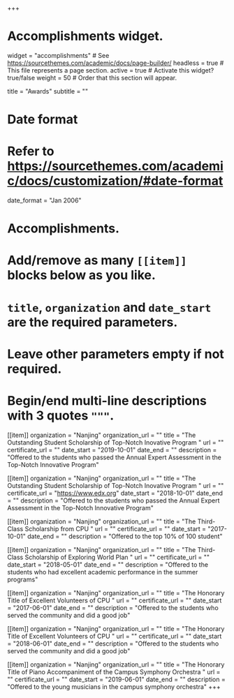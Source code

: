 +++
# Accomplishments widget.
widget = "accomplishments"  # See https://sourcethemes.com/academic/docs/page-builder/
headless = true  # This file represents a page section.
active = true  # Activate this widget? true/false
weight = 50  # Order that this section will appear.

title = "Awards"
subtitle = ""

# Date format
#   Refer to https://sourcethemes.com/academic/docs/customization/#date-format
date_format = "Jan 2006"

# Accomplishments.
#   Add/remove as many `[[item]]` blocks below as you like.
#   `title`, `organization` and `date_start` are the required parameters.
#   Leave other parameters empty if not required.
#   Begin/end multi-line descriptions with 3 quotes `"""`.

[[item]]
  organization = "Nanjing"
  organization_url = ""
  title = "The Outstanding Student Scholarship of Top-Notch Inovative Program "
  url = ""
  certificate_url = ""
  date_start = "2019-10-01"
  date_end = ""
  description = "Offered to the students who passed the Annual Expert Assessment in the Top-Notch Innovative Program"

[[item]]
  organization = "Nanjing"
  organization_url = ""
  title = "The Outstanding Student Scholarship of Top-Notch Inovative Program "
  url = ""
  certificate_url = "https://www.edx.org"
  date_start = "2018-10-01"
  date_end = ""
  description = "Offered to the students who passed the Annual Expert Assessment in the Top-Notch Innovative Program"
  
[[item]]
  organization = "Nanjing"
  organization_url = ""
  title = "The Third-Class Scholarship from CPU "
  url = ""
  certificate_url = ""
  date_start = "2017-10-01"
  date_end = ""
  description = "Offered to the top 10% of 100 student"
  
  [[item]]
  organization = "Nanjing"
  organization_url = ""
  title = "The Third-Class Scholarship of Exploring World Plan "
  url = ""
  certificate_url = ""
  date_start = "2018-05-01"
  date_end = ""
  description = "Offered to the students who had excellent academic performance in the summer programs"

  [[item]]
  organization = "Nanjing"
  organization_url = ""
  title = "The Honorary Title of Excellent Volunteers of CPU "
  url = ""
  certificate_url = ""
  date_start = "2017-06-01"
  date_end = ""
  description = "Offered to the students who served the community and did a good job"
  
  [[item]]
  organization = "Nanjing"
  organization_url = ""
  title = "The Honorary Title of Excellent Volunteers of CPU "
  url = ""
  certificate_url = ""
  date_start = "2018-06-01"
  date_end = ""
  description = "Offered to the students who served the community and did a good job"
  
  [[item]]
  organization = "Nanjing"
  organization_url = ""
  title = "The Honorary Title of Piano Accompaniment of the Campus Symphony Orchestra "
  url = ""
  certificate_url = ""
  date_start = "2019-06-01"
  date_end = ""
  description = "Offered to the young musicians in the campus symphony orchestra"
+++
